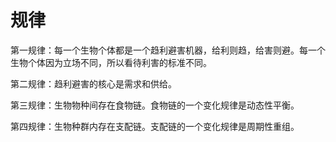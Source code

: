 # 规律

第一规律：每一个生物个体都是一个趋利避害机器，给利则趋，给害则避。每一个生物个体因为立场不同，所以看待利害的标准不同。

第二规律：趋利避害的核心是需求和供给。

第三规律：生物物种间存在食物链。食物链的一个变化规律是动态性平衡。

第四规律：生物种群内存在支配链。支配链的一个变化规律是周期性重组。
